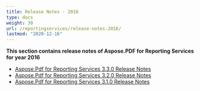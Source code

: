```yaml
---
title: Release Notes - 2016
type: docs
weight: 30
url: /reportingservices/release-notes-2016/
lastmod: "2020-12-16"
---
```


**This section contains release notes of Aspose.PDF for Reporting Services for year 2016**

- [Aspose.Pdf for Reporting Services 3.3.0 Release Notes](/pdf/reportingservices/aspose-pdf-for-reporting-services-3-3-0-release-notes/)
- [Aspose.Pdf for Reporting Services 3.2.0 Release Notes](/pdf/reportingservices/aspose-pdf-for-reporting-services-3-2-0-release-notes/)
- [Aspose.Pdf for Reporting Services 3.1.0 Release Notes](/pdf/reportingservices/aspose-pdf-for-reporting-services-3-1-0-release-notes/)
